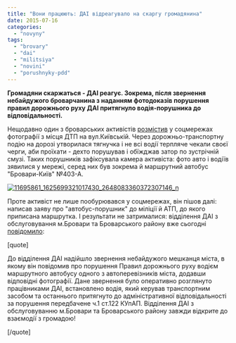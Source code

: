 ```yaml
---
title: "Вони працюють: ДАІ відреагувало на скаргу громадянина"
date: 2015-07-16
categories: 
  - "novyny"
tags: 
  - "brovary"
  - "dai"
  - "militsiya"
  - "novini"
  - "porushnyky-pdd"
---
```


**Громадяни скаржаться - ДАІ реагує. Зокрема, після звернення небайдужого броварчанина з наданням фотодоказів порушення правил дорожнього руху ДАІ притягнуло водія-порушника до відповідальності.**

Нещодавно один з броварських активістів [розмістив](https://www.facebook.com/groups/brovary/permalink/1070935422936423/) у соцмережах фотографії з місця ДТП на вул.Київській. Через дорожньо-транспортну подію на дорозі утворилася тягнучка і не всі водії терпляче чекали своєї черги, аби проїхати - дехто порушував і обїжджав затор по зустрічній смузі. Таких порушників зафіксувала камера активіста: фото авто і водіїв зявилися у мережі, серед них був зокрема й маршрутний автобус "Бровари-Київ" №403-А.

[![11695861_1625699321017430_2648083360372307146_n](https://mpz.brovary.org/wp-content/uploads/2015/07/11695861_1625699321017430_2648083360372307146_n.jpg)](https://mpz.brovary.org/wp-content/uploads/2015/07/11695861_1625699321017430_2648083360372307146_n.jpg)

Проте активіст не лише пообурювався у соцмережах, він пішов далі: написав заяву про "автобус-порушник" до міліції й АТП, до якого приписана маршрутка. І результати не затрималися: відділення ДАІ з обслуговування м.Бровари та Броварського району вже сьогодні [повідомило](https://www.facebook.com/brovary.dai/photos/a.1620957081491654.1073741828.1620953004825395/1625699321017430/?ENGINE=1):

\[quote\]

До відділення ДАІ надійшло звернення небайдужого мешканця міста, в якому він повідомив про порушення Правил дорожнього руху водієм маршрутного автобусу одного з автоперевізників міста, додавши відповідні фотографії. Дане звернення було оперативно розглянуто працівниками ДАІ, встановлено водія, який керував транспортним засобом та останнього притягнуто до адміністративної відповідальності за порушення передбачене ч.1 ст.122 КУпАП. Відділення ДАІ з обслуговуванню м.Бровари та Броварського району завжди відкрите до взаємодії з громадою!

\[/quote\]
